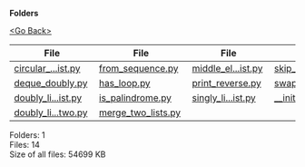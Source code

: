 **Folders**

[&lt;Go Back&gt;](../right.html)

  

<table><thead><tr class="header"><th><strong>File</strong></th><th><strong>File</strong></th><th><strong>File</strong></th><th><strong>File</strong></th></tr></thead><tbody><tr class="odd"><td><a href="circular_linked_list.py">circular_...ist.py</a> </td><td><a href="from_sequence.py">from_sequence.py</a> </td><td><a href="middle_element_of_linked_list.py">middle_el...ist.py</a> </td><td><a href="skip_list.py">skip_list.py</a> </td></tr><tr class="even"><td><a href="deque_doubly.py">deque_doubly.py</a> </td><td><a href="has_loop.py">has_loop.py</a> </td><td><a href="print_reverse.py">print_reverse.py</a> </td><td><a href="swap_nodes.py">swap_nodes.py</a> </td></tr><tr class="odd"><td><a href="doubly_linked_list.py">doubly_li...ist.py</a> </td><td><a href="is_palindrome.py">is_palindrome.py</a> </td><td><a href="singly_linked_list.py">singly_li...ist.py</a> </td><td><a href="__init__.py">__init__.py</a> </td></tr><tr class="even"><td><a href="doubly_linked_list_two.py">doubly_li...two.py</a> </td><td><a href="merge_two_lists.py">merge_two_lists.py</a> </td><td></td><td></td></tr></tbody></table>

Folders: 1  
Files: 14  
Size of all files: 54699 KB
